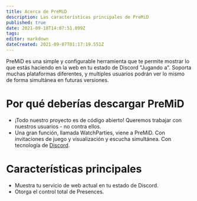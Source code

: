 ```yaml
---
title: Acerca de PreMiD
description: Las características principales de PreMiD
published: true
date: 2021-09-18T14:07:51.099Z
tags:
editor: markdown
dateCreated: 2021-09-07T01:17:19.551Z
---
```


PreMiD es una simple y configurable herramienta que te permite mostrar lo que estás haciendo en la web en tu estado de Discord "Jugando a". Soporta muchas plataformas diferentes, y multiples usuarios podrán ver lo mismo de forma simultánea en futuras versiones.

# Por qué deberías descargar PreMiD
- ¡Todo nuestro proyecto es de código abierto! Queremos trabajar con nuestros usuarios - no contra ellos.
- Una gran función, llamada WatchParties, viene a PreMiD. Con invitaciones de juego y visualización y escucha simultánea. Con tecnología de [Discord](https://discordapp.com/).

# Características principales
- Muestra tu servicio de web actual en tu estado de Discord.
- Otorga el control total de Presences.